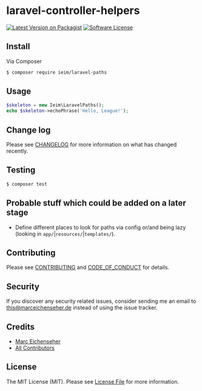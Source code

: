 # laravel-controller-helpers

[![Latest Version on Packagist][ico-version]][link-packagist]
[![Software License][ico-license]](LICENSE.md)

## Install

Via Composer

``` bash
$ composer require ieim/laravel-paths
```

## Usage

``` php
$skeleton = new Ieim\LaravelPaths();
echo $skeleton->echoPhrase('Hello, League!');
```

## Change log

Please see [CHANGELOG](CHANGELOG.md) for more information on what has changed recently.

## Testing

``` bash
$ composer test
```

## Probable stuff which could be added on a later stage
- Define different places to look for paths via config or/and being lazy (looking in `app/`|`resources/`|`templates/`).

## Contributing

Please see [CONTRIBUTING](CONTRIBUTING.md) and [CODE_OF_CONDUCT](CODE_OF_CONDUCT.md) for details.

## Security

If you discover any security related issues, consider sending me an email to this@marceichenseher.de instead of using the issue tracker.

## Credits

- [Marc Eichenseher][link-author]
- [All Contributors][link-contributors]

## License

The MIT License (MIT). Please see [License File](LICENSE.md) for more information.

[ico-version]: https://img.shields.io/packagist/v/ieim/laravel-paths.svg?style=flat-square
[ico-license]: https://img.shields.io/badge/license-MIT-brightgreen.svg?style=flat-square

[link-packagist]: https://packagist.org/packages/ieim/laravel-paths
[link-author]: https://github.com/ieim
[link-contributors]: ../../contributors
